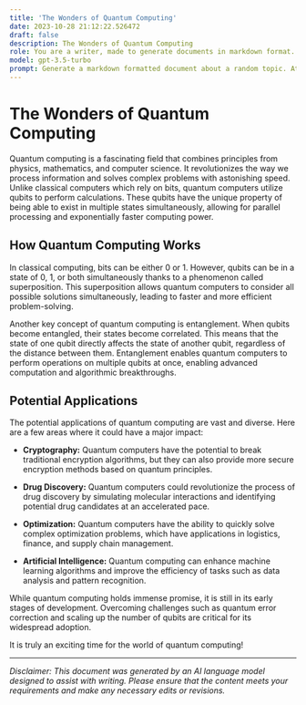 ```yaml
---
title: 'The Wonders of Quantum Computing'
date: 2023-10-28 21:12:22.526472
draft: false
description: The Wonders of Quantum Computing
role: You are a writer, made to generate documents in markdown format. It is very important that all of the documents you generate are in valid markdown format.
model: gpt-3.5-turbo
prompt: Generate a markdown formatted document about a random topic. At the bottom, include a disclaimer explaining that the document was generated by you. The first line of the document should be the title. Make sure that the entire document is in proper markdown format, using a mix of various tags to make the document visually appealing.
---
```


# The Wonders of Quantum Computing

Quantum computing is a fascinating field that combines principles from physics, mathematics, and computer science. It revolutionizes the way we process information and solves complex problems with astonishing speed. Unlike classical computers which rely on bits, quantum computers utilize qubits to perform calculations. These qubits have the unique property of being able to exist in multiple states simultaneously, allowing for parallel processing and exponentially faster computing power.

## How Quantum Computing Works

In classical computing, bits can be either 0 or 1. However, qubits can be in a state of 0, 1, or both simultaneously thanks to a phenomenon called superposition. This superposition allows quantum computers to consider all possible solutions simultaneously, leading to faster and more efficient problem-solving.

Another key concept of quantum computing is entanglement. When qubits become entangled, their states become correlated. This means that the state of one qubit directly affects the state of another qubit, regardless of the distance between them. Entanglement enables quantum computers to perform operations on multiple qubits at once, enabling advanced computation and algorithmic breakthroughs.

## Potential Applications

The potential applications of quantum computing are vast and diverse. Here are a few areas where it could have a major impact:

- **Cryptography:** Quantum computers have the potential to break traditional encryption algorithms, but they can also provide more secure encryption methods based on quantum principles.

- **Drug Discovery:** Quantum computers could revolutionize the process of drug discovery by simulating molecular interactions and identifying potential drug candidates at an accelerated pace.

- **Optimization:** Quantum computers have the ability to quickly solve complex optimization problems, which have applications in logistics, finance, and supply chain management.

- **Artificial Intelligence:** Quantum computing can enhance machine learning algorithms and improve the efficiency of tasks such as data analysis and pattern recognition.

While quantum computing holds immense promise, it is still in its early stages of development. Overcoming challenges such as quantum error correction and scaling up the number of qubits are critical for its widespread adoption.

It is truly an exciting time for the world of quantum computing!

---

*Disclaimer: This document was generated by an AI language model designed to assist with writing. Please ensure that the content meets your requirements and make any necessary edits or revisions.*